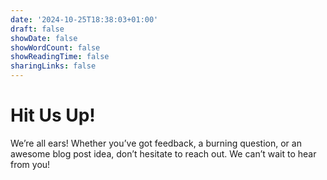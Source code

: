 ```yaml
---
date: '2024-10-25T18:38:03+01:00'
draft: false
showDate: false
showWordCount: false
showReadingTime: false
sharingLinks: false
---
```


<div class="container">
    <h1>Hit Us Up!</h1>
</div>

We’re all ears! Whether you’ve got feedback, a burning question, or an awesome blog post idea, don’t hesitate to reach out. We can’t wait to hear from you!

